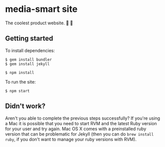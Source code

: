 # media-smart site

The coolest product website. 🍺 🍺

## Getting started

To install dependencies:

```
$ gem install bundler
$ gem install jekyll
```
```
$ npm install
```

To run the site:

```
$ npm start
```

## Didn't work?

Aren't you able to complete the previous steps successfully? If you're using a Mac it is possible that you need to start RVM and the latest Ruby version for your user and try again. Mac OS X comes with a preinstalled ruby version that can be problematic for Jekyll (then you can do `brew install ruby`, if you don't want to manage your ruby versions with RVM).

